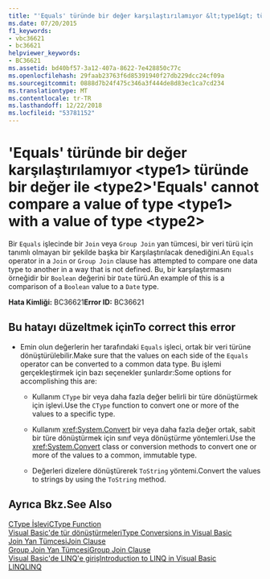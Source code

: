 ```yaml
---
title: "'Equals' türünde bir değer karşılaştırılamıyor &lt;type1&gt; türünde bir değer ile &lt;type2&gt;"
ms.date: 07/20/2015
f1_keywords:
- vbc36621
- bc36621
helpviewer_keywords:
- BC36621
ms.assetid: bd40bf57-3a12-407a-8622-7e428850c77c
ms.openlocfilehash: 29faab23763f6d85391940f27db229dcc24cf09a
ms.sourcegitcommit: 0888d7b24f475c346a3f444de8d83ec1ca7cd234
ms.translationtype: MT
ms.contentlocale: tr-TR
ms.lasthandoff: 12/22/2018
ms.locfileid: "53781152"
---
```

# <a name="equals-cannot-compare-a-value-of-type-lttype1gt-with-a-value-of-type-lttype2gt"></a><span data-ttu-id="c951e-102">'Equals' türünde bir değer karşılaştırılamıyor &lt;type1&gt; türünde bir değer ile &lt;type2&gt;</span><span class="sxs-lookup"><span data-stu-id="c951e-102">'Equals' cannot compare a value of type &lt;type1&gt; with a value of type &lt;type2&gt;</span></span>
<span data-ttu-id="c951e-103">Bir `Equals` işlecinde bir `Join` veya `Group Join` yan tümcesi, bir veri türü için tanımlı olmayan bir şekilde başka bir Karşılaştırılacak denediğini.</span><span class="sxs-lookup"><span data-stu-id="c951e-103">An `Equals` operator in a `Join` or `Group Join` clause has attempted to compare one data type to another in a way that is not defined.</span></span> <span data-ttu-id="c951e-104">Bu, bir karşılaştırmasını örneğidir bir `Boolean` değerini bir `Date` türü.</span><span class="sxs-lookup"><span data-stu-id="c951e-104">An example of this is a comparison of a `Boolean` value to a `Date` type.</span></span>  
  
 <span data-ttu-id="c951e-105">**Hata Kimliği:** BC36621</span><span class="sxs-lookup"><span data-stu-id="c951e-105">**Error ID:** BC36621</span></span>  
  
## <a name="to-correct-this-error"></a><span data-ttu-id="c951e-106">Bu hatayı düzeltmek için</span><span class="sxs-lookup"><span data-stu-id="c951e-106">To correct this error</span></span>  
  
-   <span data-ttu-id="c951e-107">Emin olun değerlerin her tarafındaki `Equals` işleci, ortak bir veri türüne dönüştürülebilir.</span><span class="sxs-lookup"><span data-stu-id="c951e-107">Make sure that the values on each side of the `Equals` operator can be converted to a common data type.</span></span> <span data-ttu-id="c951e-108">Bu işlemi gerçekleştirmek için bazı seçenekler şunlardır:</span><span class="sxs-lookup"><span data-stu-id="c951e-108">Some options for accomplishing this are:</span></span>  
  
    -   <span data-ttu-id="c951e-109">Kullanım `CType` bir veya daha fazla değer belirli bir türe dönüştürmek için işlevi.</span><span class="sxs-lookup"><span data-stu-id="c951e-109">Use the `CType` function to convert one or more of the values to a specific type.</span></span>  
  
    -   <span data-ttu-id="c951e-110">Kullanım <xref:System.Convert> bir veya daha fazla değer ortak, sabit bir türe dönüştürmek için sınıf veya dönüştürme yöntemleri.</span><span class="sxs-lookup"><span data-stu-id="c951e-110">Use the <xref:System.Convert> class or conversion methods to convert one or more of the values to a common, immutable type.</span></span>  
  
    -   <span data-ttu-id="c951e-111">Değerleri dizelere dönüştürerek `ToString` yöntemi.</span><span class="sxs-lookup"><span data-stu-id="c951e-111">Convert the values to strings by using the `ToString` method.</span></span>  
  
## <a name="see-also"></a><span data-ttu-id="c951e-112">Ayrıca Bkz.</span><span class="sxs-lookup"><span data-stu-id="c951e-112">See Also</span></span>  
 [<span data-ttu-id="c951e-113">CType İşlevi</span><span class="sxs-lookup"><span data-stu-id="c951e-113">CType Function</span></span>](../../visual-basic/language-reference/functions/ctype-function.md)  
 [<span data-ttu-id="c951e-114">Visual Basic'de tür dönüştürmeleri</span><span class="sxs-lookup"><span data-stu-id="c951e-114">Type Conversions in Visual Basic</span></span>](../../visual-basic/programming-guide/language-features/data-types/type-conversions.md)  
 [<span data-ttu-id="c951e-115">Join Yan Tümcesi</span><span class="sxs-lookup"><span data-stu-id="c951e-115">Join Clause</span></span>](../../visual-basic/language-reference/queries/join-clause.md)  
 [<span data-ttu-id="c951e-116">Group Join Yan Tümcesi</span><span class="sxs-lookup"><span data-stu-id="c951e-116">Group Join Clause</span></span>](../../visual-basic/language-reference/queries/group-join-clause.md)  
 [<span data-ttu-id="c951e-117">Visual Basic'de LINQ'e giriş</span><span class="sxs-lookup"><span data-stu-id="c951e-117">Introduction to LINQ in Visual Basic</span></span>](../../visual-basic/programming-guide/language-features/linq/introduction-to-linq.md)  
 [<span data-ttu-id="c951e-118">LINQ</span><span class="sxs-lookup"><span data-stu-id="c951e-118">LINQ</span></span>](../../visual-basic/programming-guide/language-features/linq/index.md)
